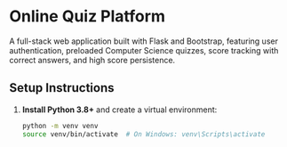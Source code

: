# Online Quiz Platform

A full-stack web application built with Flask and Bootstrap, featuring user authentication, preloaded Computer Science quizzes, score tracking with correct answers, and high score persistence.

## Setup Instructions
1. **Install Python 3.8+** and create a virtual environment:
   ```bash
   python -m venv venv
   source venv/bin/activate  # On Windows: venv\Scripts\activate